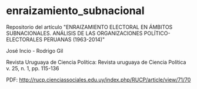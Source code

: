 # enraizamiento_subnacional
Repositorio del artículo "ENRAIZAMIENTO ELECTORAL EN ÁMBITOS SUBNACIONALES.
ANÁLISIS DE LAS ORGANIZACIONES POLÍTICO-ELECTORALES
PERUANAS (1963-2014)" 

José Incio - Rodrigo Gil 

Revista Uruguaya de Ciencia Política: Revista uruguaya de Ciencia Política v. 25, n. 1, pp. 115-136



PDF: http://rucp.cienciassociales.edu.uy/index.php/RUCP/article/view/71/70 

